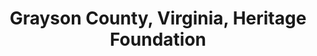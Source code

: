 ---
layout: repo
title: "Grayson County, Virginia, Heritage Foundation"
id: 16198
permalink: repos/16198/
---